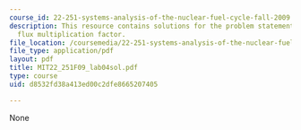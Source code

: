 ```yaml
---
course_id: 22-251-systems-analysis-of-the-nuclear-fuel-cycle-fall-2009
description: This resource contains solutions for the problem statements related to
  flux multiplication factor.
file_location: /coursemedia/22-251-systems-analysis-of-the-nuclear-fuel-cycle-fall-2009/d8532fd38a413ed00c2dfe8665207405_MIT22_251F09_lab04sol.pdf
file_type: application/pdf
layout: pdf
title: MIT22_251F09_lab04sol.pdf
type: course
uid: d8532fd38a413ed00c2dfe8665207405

---
```

None